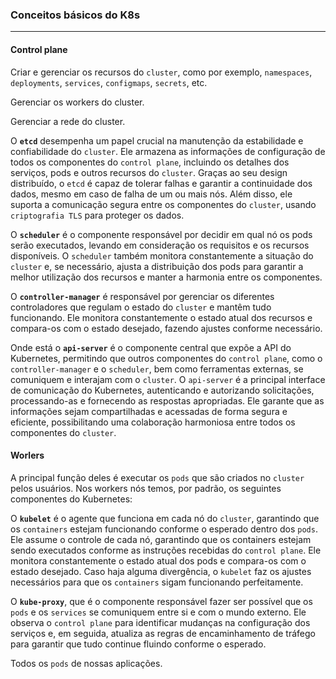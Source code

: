 ### Conceitos básicos do K8s
---

#### Control plane

Criar e gerenciar os recursos do `cluster`, como por exemplo, `namespaces`, `deployments`, `services`, `configmaps`, `secrets`, etc.

Gerenciar os workers do cluster.

Gerenciar a rede do cluster.

O **`etcd`** desempenha um papel crucial na manutenção da estabilidade e confiabilidade do `cluster`. Ele armazena as informações de configuração de todos os componentes do `control plane`, incluindo os detalhes dos serviços, pods e outros recursos do `cluster`. Graças ao seu design distribuído, o `etcd` é capaz de tolerar falhas e garantir a continuidade dos dados, mesmo em caso de falha de um ou mais nós. Além disso, ele suporta a comunicação segura entre os componentes do `cluster`, usando `criptografia TLS` para proteger os dados.

O **`scheduler`** é o componente responsável por decidir em qual nó os pods serão executados, levando em consideração os requisitos e os recursos disponíveis. O `scheduler` também monitora constantemente a situação do `cluster` e, se necessário, ajusta a distribuição dos pods para garantir a melhor utilização dos recursos e manter a harmonia entre os componentes.

O **`controller-manager`** é responsável por gerenciar os diferentes controladores que regulam o estado do `cluster` e mantêm tudo funcionando. Ele monitora constantemente o estado atual dos recursos e compara-os com o estado desejado, fazendo ajustes conforme necessário.

Onde está o **`api-server`** é o componente central que expõe a API do Kubernetes, permitindo que outros componentes do `control plane`, como o `controller-manager` e o `scheduler`, bem como ferramentas externas, se comuniquem e interajam com o `cluster`. O `api-server` é a principal interface de comunicação do Kubernetes, autenticando e autorizando solicitações, processando-as e fornecendo as respostas apropriadas. Ele garante que as informações sejam compartilhadas e acessadas de forma segura e eficiente, possibilitando uma colaboração harmoniosa entre todos os componentes do `cluster`.


#### Worlers

A principal função deles é executar os `pods` que são criados no `cluster` pelos usuários. Nos workers nós temos, por padrão, os seguintes componentes do Kubernetes:

O **`kubelet`** é o agente que funciona em cada nó do `cluster`, garantindo que os `containers` estejam funcionando conforme o esperado dentro dos `pods`. Ele assume o controle de cada nó, garantindo que os containers estejam sendo executados conforme as instruções recebidas do `control plane`. Ele monitora constantemente o estado atual dos pods e compara-os com o estado desejado. Caso haja alguma divergência, o `kubelet` faz os ajustes necessários para que os `containers` sigam funcionando perfeitamente.

O **`kube-proxy`**, que é o componente responsável fazer ser possível que os `pods` e os `services` se comuniquem entre si e com o mundo externo. Ele observa o `control plane` para identificar mudanças na configuração dos serviços e, em seguida, atualiza as regras de encaminhamento de tráfego para garantir que tudo continue fluindo conforme o esperado.

Todos os `pods` de nossas aplicações.